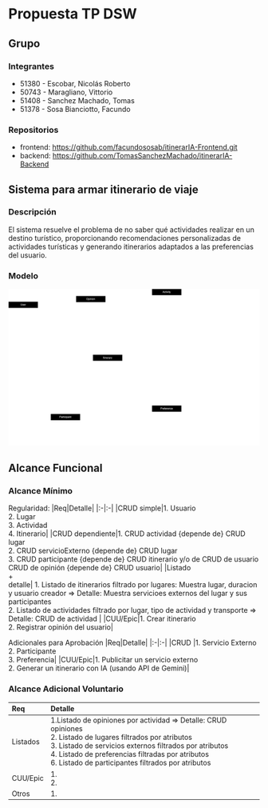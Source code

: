 # Propuesta TP DSW

## Grupo
### Integrantes
* 51380 - Escobar, Nicolás Roberto
* 50743 - Maragliano, Vittorio
* 51408 - Sanchez Machado, Tomas
* 51378 - Sosa Bianciotto, Facundo

### Repositorios
* frontend: https://github.com/facundososab/itinerarIA-Frontend.git
* backend: https://github.com/TomasSanchezMachado/itinerarIA-Backend


## Sistema para armar itinerario de viaje
### Descripción
El sistema resuelve el problema de no saber qué actividades realizar en un destino turístico, proporcionando recomendaciones personalizadas de actividades turísticas y generando itinerarios adaptados a las preferencias del usuario.

### Modelo

![Modelo de dominio](MD_ItinerarIA.drawio.png)

## Alcance Funcional 

### Alcance Mínimo

Regularidad:
|Req|Detalle|
|:-|:-|
|CRUD simple|1. Usuario<br>2. Lugar <br> 3. Actividad<br> 4. Itinerario|
|CRUD dependiente|1. CRUD actividad {depende de} CRUD lugar<br>2. CRUD servicioExterno {depende de} CRUD lugar<br>3. CRUD participante {depende de} CRUD itinerario y/o de CRUD de usuario <br>CRUD de opinión {depende de} CRUD usuario|
|Listado<br>+<br>detalle| 1. Listado de itinerarios filtrado por lugares: Muestra lugar, duracion y usuario creador => Detalle: Muestra servicioes externos del lugar y sus participantes<br>2. Listado de actividades filtrado por lugar, tipo de actividad y transporte => Detalle: CRUD de actividad |
|CUU/Epic|1. Crear itinerario<br>2. Registrar opinión del usuario|


Adicionales para Aprobación
|Req|Detalle|
|:-|:-|
|CRUD |1. Servicio Externo<br>2. Participante<br>3. Preferencia|
|CUU/Epic|1. Publicitar un servicio externo<br>2. Generar un itinerario con IA (usando API de Gemini)|


### Alcance Adicional Voluntario

|Req|Detalle|
|:-|:-|
|Listados |1.Listado de opiniones por actividad => Detalle: CRUD opiniones<br>2. Listado de lugares filtrados por atributos<br>3. Listado de servicios externos filtrados por atributos<br>4. Listado de preferencias filtradas por atributos<br>6. Listado de participantes filtrados por atributos|
|CUU/Epic|1. <br>2.|
|Otros|1. |

